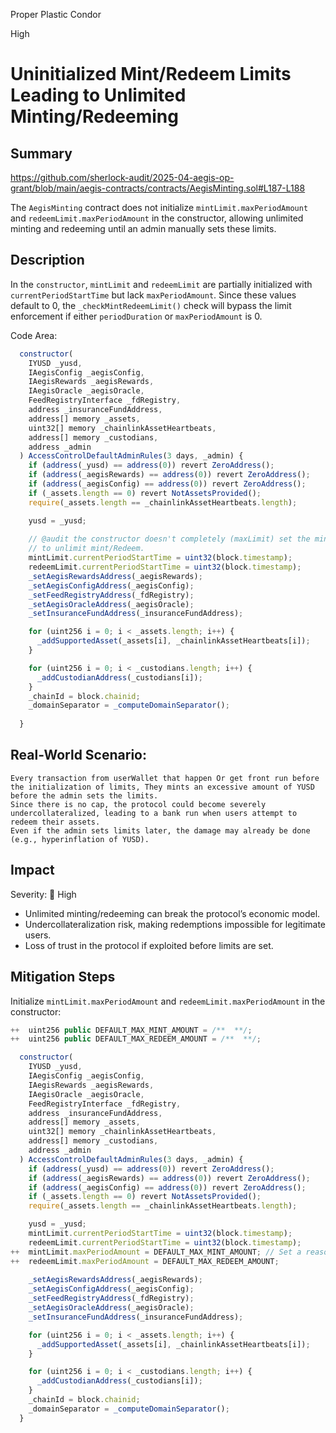 Proper Plastic Condor

High

# Uninitialized Mint/Redeem Limits Leading to Unlimited Minting/Redeeming

## Summary
https://github.com/sherlock-audit/2025-04-aegis-op-grant/blob/main/aegis-contracts/contracts/AegisMinting.sol#L187-L188

The `AegisMinting` contract does not initialize `mintLimit.maxPeriodAmount` and `redeemLimit.maxPeriodAmount` in the constructor, allowing unlimited minting and redeeming until an admin manually sets these limits.

## Description

In the `constructor`, `mintLimit` and `redeemLimit` are partially initialized with `currentPeriodStartTime` but lack `maxPeriodAmount`. Since these values default to 0, the `_checkMintRedeemLimit()` check will bypass the limit enforcement if either `periodDuration` or `maxPeriodAmount` is 0.

Code Area:
```javascript
  constructor(
    IYUSD _yusd,
    IAegisConfig _aegisConfig,
    IAegisRewards _aegisRewards,
    IAegisOracle _aegisOracle,
    FeedRegistryInterface _fdRegistry,
    address _insuranceFundAddress,
    address[] memory _assets,
    uint32[] memory _chainlinkAssetHeartbeats,
    address[] memory _custodians,
    address _admin
  ) AccessControlDefaultAdminRules(3 days, _admin) {
    if (address(_yusd) == address(0)) revert ZeroAddress();
    if (address(_aegisRewards) == address(0)) revert ZeroAddress();
    if (address(_aegisConfig) == address(0)) revert ZeroAddress();
    if (_assets.length == 0) revert NotAssetsProvided();
    require(_assets.length == _chainlinkAssetHeartbeats.length);

    yusd = _yusd;
    
    // @audit the constructor doesn't completely (maxLimit) set the mint and redeem limit mappings. which lead 
    // to unlimit mint/Redeem.
    mintLimit.currentPeriodStartTime = uint32(block.timestamp);
    redeemLimit.currentPeriodStartTime = uint32(block.timestamp);
    _setAegisRewardsAddress(_aegisRewards);
    _setAegisConfigAddress(_aegisConfig);
    _setFeedRegistryAddress(_fdRegistry);
    _setAegisOracleAddress(_aegisOracle);
    _setInsuranceFundAddress(_insuranceFundAddress);

    for (uint256 i = 0; i < _assets.length; i++) {
      _addSupportedAsset(_assets[i], _chainlinkAssetHeartbeats[i]);
    }

    for (uint256 i = 0; i < _custodians.length; i++) {
      _addCustodianAddress(_custodians[i]);
    }
    _chainId = block.chainid;
    _domainSeparator = _computeDomainSeparator();
    
  }


```

## Real-World Scenario:
    Every transaction from userWallet that happen Or get front run before the initialization of limits, They mints an excessive amount of YUSD before the admin sets the limits.
    Since there is no cap, the protocol could become severely undercollateralized, leading to a bank run when users attempt to redeem their assets.
    Even if the admin sets limits later, the damage may already be done (e.g., hyperinflation of YUSD).

## Impact

Severity: 🔴 High

- Unlimited minting/redeeming can break the protocol’s economic model.
- Undercollateralization risk, making redemptions impossible for legitimate users.
- Loss of trust in the protocol if exploited before limits are set.

## Mitigation Steps

Initialize `mintLimit.maxPeriodAmount` and `redeemLimit.maxPeriodAmount` in the constructor:
```javascript
++  uint256 public DEFAULT_MAX_MINT_AMOUNT = /**  **/;
++  uint256 public DEFAULT_MAX_REDEEM_AMOUNT = /**  **/;

  constructor(
    IYUSD _yusd,
    IAegisConfig _aegisConfig,
    IAegisRewards _aegisRewards,
    IAegisOracle _aegisOracle,
    FeedRegistryInterface _fdRegistry,
    address _insuranceFundAddress,
    address[] memory _assets,
    uint32[] memory _chainlinkAssetHeartbeats,
    address[] memory _custodians,
    address _admin
  ) AccessControlDefaultAdminRules(3 days, _admin) {
    if (address(_yusd) == address(0)) revert ZeroAddress();
    if (address(_aegisRewards) == address(0)) revert ZeroAddress();
    if (address(_aegisConfig) == address(0)) revert ZeroAddress();
    if (_assets.length == 0) revert NotAssetsProvided();
    require(_assets.length == _chainlinkAssetHeartbeats.length);

    yusd = _yusd;
    mintLimit.currentPeriodStartTime = uint32(block.timestamp);
    redeemLimit.currentPeriodStartTime = uint32(block.timestamp);
++  mintLimit.maxPeriodAmount = DEFAULT_MAX_MINT_AMOUNT; // Set a reasonable default
++  redeemLimit.maxPeriodAmount = DEFAULT_MAX_REDEEM_AMOUNT;
    
    _setAegisRewardsAddress(_aegisRewards);
    _setAegisConfigAddress(_aegisConfig);
    _setFeedRegistryAddress(_fdRegistry);
    _setAegisOracleAddress(_aegisOracle);
    _setInsuranceFundAddress(_insuranceFundAddress);

    for (uint256 i = 0; i < _assets.length; i++) {
      _addSupportedAsset(_assets[i], _chainlinkAssetHeartbeats[i]);
    }

    for (uint256 i = 0; i < _custodians.length; i++) {
      _addCustodianAddress(_custodians[i]);
    }
    _chainId = block.chainid;
    _domainSeparator = _computeDomainSeparator();
  }

```
